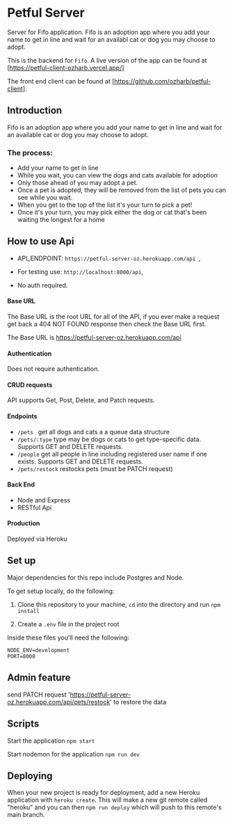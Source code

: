 # Petful Server

Server for Fifo application. Fifo is an adoption app where you add your name to get in line and wait for an availabl cat or dog you may choose to adopt. 

This is the backend for `Fifo`.  A live version of the app can be found at [https://petful-client-ozharb.vercel.app/]

The front end client can be found at [https://github.com/ozharb/petful-client].

## Introduction
Fifo is an adoption app where you add your name to get in line and wait for an available cat or dog you may choose to adopt.
### The process:
- Add your name to get in line
- While you wait, you can view the dogs and cats available for adoption
- Only those ahead of you may adopt a pet.
- Once a pet is adopted, they will be removed from the list of pets you can see while you wait.
- When you get to the top of the list it's your turn to pick a pet!
- Once it's your turn, you may pick either the dog or cat that's been waiting the longest for a home


## How to use Api

 * API_ENDPOINT: `https://petful-server-oz.herokuapp.com/api `,
 
 * For testing use: `http://localhost:8000/api`,

 * No auth required.
   

#### Base URL
The Base URL is the root URL for all of the API, if you ever make a request get back a 404 NOT FOUND response then check the Base URL first.

The Base URL is https://petful-server-oz.herokuapp.com/api 

#### Authentication
Does not require authentication. 


#### CRUD requests
API supports Get, Post, Delete, and Patch requests.

#### Endpoints
* `/pets ` get all dogs and cats a a queue data structure
* `/pets/:type` type may be dogs or cats to get type-specific data. Supports GET and DELETE requests.
* `/people` get all people in line including registered user name if one exists. Supports GET and DELETE requests.
* `/pets/restock` restocks pets (must be PATCH request)


#### Back End

* Node and Express
* RESTful Api

#### Production

Deployed via Heroku


## Set up

Major dependencies for this repo include Postgres and Node.

To get setup locally, do the following:

1. Clone this repository to your machine, `cd` into the directory and run `npm install`

3. Create a `.env` file in the project root

Inside these files you'll need the following:

````
NODE_ENV=development
PORT=8000

````


## Admin feature
send PATCH request 'https://petful-server-oz.herokuapp.com/api/pets/restock' to restore the data

## Scripts

Start the application `npm start`

Start nodemon for the application `npm run dev`

## Deploying

When your new project is ready for deployment, add a new Heroku application with `heroku create`. This will make a new git remote called "heroku" and you can then `npm run deploy` which will push to this remote's main branch.